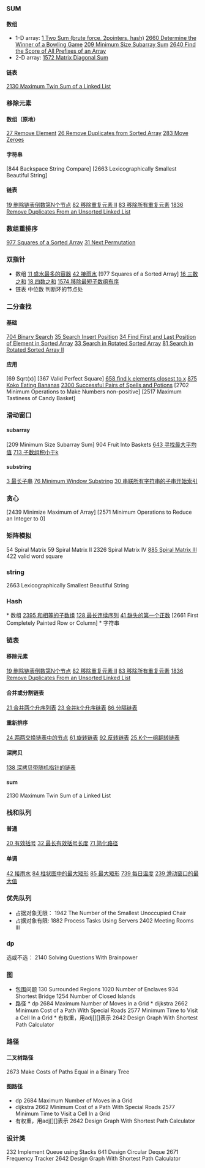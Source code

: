 ### SUM
#### 数组
* 1-D array:
[1 Two Sum (brute force, 2pointers, hash)]()
[2660 Determine the Winner of a Bowling Game]()
[209 Minimum Size Subarray Sum]()
[2640 Find the Score of All Prefixes of an Array]()
* 2-D array:
[1572 Matrix Diagonal Sum]()
#### 链表
[2130 Maximum Twin Sum of a Linked List]()
### 移除元素
#### 数组（原地）
[27 Remove Element](/leetcode/array/removeElement(in%20place)/1removeElement.cpp)
[26 Remove Duplicates from Sorted Array](/leetcode/array/removeElement(in%20place)/2removeDuplicates.cpp)
[283 Move Zeroes](/leetcode/array/removeElement(in%20place)/3moveZeros~1.cpp)
#### 字符串
[844 Backspace String Compare]
[2663 Lexicographically Smallest Beautiful String]
#### 链表
[19 删除链表倒数第N个节点](/leetcode/Linked%20List/delete/1removeNthFromEnd.cpp)
[82 移除重复元素 II](/leetcode/Linked%20List/delete/2deleteDuplicates.cpp)
[83 移除所有重复元素](/leetcode/Linked%20List/delete/3deleteDuplicates.cpp)
[1836 Remove Duplicates From an Unsorted Linked List]()
### 数组重排序
[977 Squares of a Sorted Array]()
[31 Next Permutation]()
### 双指针
* 数组
[11 盛水最多的容器](/leetcode/two_pointers/1.1maxArea.cpp)
[42 接雨水](/leetcode/two_pointers/1.2trap.cpp)
[977 Squares of a Sorted Array]
[16 三数之和](/leetcode/two_pointers/2.1threeSumClosest.cpp)
[18 四数之和](/leetcode/two_pointers/2.2fourSum.cpp)
[1574 移除最短子数组有序](/leetcode/two_pointers/3findShortestSubarray.cpp)
* 链表
中位数
判断环的节点处
### 二分查找
#### 基础
[704 Binary Search](/leetcode/BinarySearch/Foundation/1search.cpp)
[35 Search Insert Position](/leetcode/BinarySearch/Foundation/2searchInsert.cpp)
[34 Find First and Last Position of Element in Sorted Array](/leetcode/BinarySearch/Foundation/3searchRange.cpp)
[33 Search in Rotated Sorted Array](/leetcode/BinarySearch/Foundation/4search.cpp)
[81 Search in Rotated Sorted Array II](/leetcode/BinarySearch/Foundation/5search.cpp)
#### 应用
[69 Sqrt(x)]
[367 Valid Perfect Square]
[658 find k elements closest to x](/leetcode/BinarySearch/Application/findClosestElements.cpp)
[875 Koko Eating Bananas](/leetcode/BinarySearch/Application/minEatingSpeed.cpp)
[2300 Successful Pairs of Spells and Potions](/leetcode/BinarySearch/Application/successfulPairs.cpp)
[2702 Minimum Operations to Make Numbers non-positive]
[2517 Maximum Tastiness of Candy Basket]
### 滑动窗口
#### subarray
[209 Minimum Size Subarray Sum]
904 Fruit Into Baskets
[643 寻找最大平均值](/leetcode/slidingWindow/vector/1findMaxAverage.cpp)
[713 子数组积小于k](/leetcode/slidingWindow/vector/2numSubarrayProductLessThanK.cpp)
#### substring
[3 最长子串](/leetcode/slidingWindow/string/1lengthOfLongestSubstring.cpp)
[76 Minimum Window Substring](/leetcode/slidingWindow/string/2.1minWindow.cpp)
[30 串联所有字符串的子串开始索引](/leetcode/slidingWindow/string/3findSubstring.cpp)
### 贪心
[2439 Minimize Maximum of Array]
[2571 Minimum Operations to Reduce an Integer to 0]
### 矩阵模拟
54 Spiral Matrix
59 Spiral Matrix II
2326 Spiral Matrix IV
[885 Spiral Matrix III](/leetcode/simulation/matrix/2spiralMatrixIII.cpp)
422 valid word square
### string
2663 Lexicographically Smallest Beautiful String
### Hash
\* 数组
[2395 和相等的子数组](/leetcode/Hash%20Table/array/1findSubarrays.cpp)
[128 最长连续序列](/leetcode/Hash%20Table/array/2longestConsecutive.cpp)
[41 缺失的第一个正数](/leetcode/Hash%20Table/array/3firstMissingPositive.cpp)
[2661 First Completely Painted Row or Column]
\* 字符串

### 链表
#### 移除元素
[19 删除链表倒数第N个节点](/leetcode/Linked%20List/delete/1removeNthFromEnd.cpp)
[82 移除重复元素 II](/leetcode/Linked%20List/delete/2deleteDuplicates.cpp)
[83 移除所有重复元素](/leetcode/Linked%20List/delete/3deleteDuplicates.cpp)
[1836 Remove Duplicates From an Unsorted Linked List]()
#### 合并或分割链表
[21 合并两个升序列表](/leetcode/Linked%20List/merge%20or%20split/1mergeTwoLists.cpp)
[23 合并k个升序链表](/leetcode/Linked%20List/merge%20or%20split/2mergeKLists.cpp)
[86 分隔链表](/leetcode/Linked%20List/merge%20or%20split/3partition.cpp)
#### 重新排序
[24 两两交换链表中的节点](/leetcode/Linked%20List/reorder/1swapPairs~iteration.cpp)
[61 旋转链表](/leetcode/Linked%20List/reorder/2rotateRight.cpp)
[92 反转链表](/leetcode/Linked%20List/reorder/3reverseBetween.cpp)
[25 K个一组翻转链表](/leetcode/Linked%20List/reorder/4reverseKGroup.cpp)
#### 深拷贝
[138 深拷贝带随机指针的链表](/leetcode/Linked%20List/other%20Linked%20List/copyRandomList.cpp)
#### sum
2130 Maximum Twin Sum of a Linked List
### 栈和队列
#### 普通
[20 有效括号](/leetcode/stack/stack/1.1isValid.cpp)
[32 最长有效括号长度](/leetcode/stack/stack/1.2longestValidParentheses.cpp)
[71 简化路径](/leetcode/stack/stack/simplifyPath.cpp)
#### 单调
[42 接雨水](/leetcode/stack/monotonic%20stack/2trap.cpp)
[84 柱状图中的最大矩形](/leetcode/stack/monotonic%20stack/3.1maxArea.cpp)
[85 最大矩形](/leetcode/stack/monotonic%20stack/3.2maximalRectangle.cpp)
[739 每日温度](/leetcode/stack/monotonic%20stack/dailyTemperatures.cpp)
[239 滑动窗口的最大值](/leetcode/deque%20or%20queue/1maxSlidingWindow.cpp)
### 优先队列
* 占据对象无限：
1942 The Number of the Smallest Unoccupied Chair
* 占据对象有限:
1882 Process Tasks Using Servers
2402 Meeting Rooms III
### dp
选或不选：
2140 Solving Questions With Brainpower
### 图
* 包围问题
130 Surrounded Regions
1020 Number of Enclaves
934 Shortest Bridge
1254 Number of Closed Islands
* 路径
\* dp
2684 Maximum Number of Moves in a Grid
\* dijkstra
2662 Minimum Cost of a Path With Special Roads
2577 Minimum Time to Visit a Cell In a Grid
\* 有权重，用adj[][]表示
2642 Design Graph With Shortest Path Calculator
### 路径
#### 二叉树路径
2673 Make Costs of Paths Equal in a Binary Tree
#### 图路径
* dp
2684 Maximum Number of Moves in a Grid
* dijkstra
2662 Minimum Cost of a Path With Special Roads
2577 Minimum Time to Visit a Cell In a Grid
* 有权重，用adj[][]表示
2642 Design Graph With Shortest Path Calculator
### 设计类
232 Implement Queue using Stacks
641 Design Circular Deque
2671 Frequency Tracker
2642 Design Graph With Shortest Path Calculator